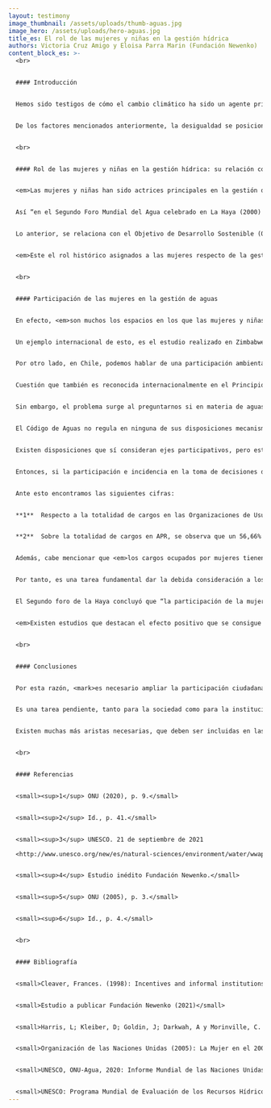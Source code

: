 ```yaml
---
layout: testimony
image_thumbnail: /assets/uploads/thumb-aguas.jpg
image_hero: /assets/uploads/hero-aguas.jpg
title_es: El rol de las mujeres y niñas en la gestión hídrica
authors: Victoria Cruz Amigo y Eloisa Parra Marin (Fundación Newenko)
content_block_es: >-
  <br>


  #### Introducción


  Hemos sido testigos de cómo el cambio climático ha sido un agente principal en las sequías a nivel mundial, pero éste no ha sido el único factor decisivo en la crisis hídrica, puesto que también inciden una acelerada urbanización, el creciente desarrollo económico y la desigualdad, entre otras causas.<sup>1</sup>


  De los factores mencionados anteriormente, la desigualdad se posiciona en un rol fundamental que evidencia las problemáticas del acceso al agua y saneamiento, y que afecta especialmente a las comunidades rurales, a sectores socioeconómicos vulnerables e incrementa las brechas de género. <em>La problemática en torno a la disponibilidad de los recursos hídricos se acentúa en mujeres y niñas en situación de pobreza, que se ven expuestas a las desigualdades de acceso, saneamiento e higiene<sup>2</sup>.<em> En consecuencia “las normas, costumbres y prácticas de género no permiten a las mujeres participar, contribuir ni beneficiarse de la gestión de los recursos hídricos”<sup>3</sup>.


  <br>


  #### Rol de las mujeres y niñas en la gestión hídrica: su relación con los DESCA


  <em>Las mujeres y niñas han sido actrices principales en la gestión del agua dentro de sus hogares y comunidades, ejerciendo y soportando la carga de las tareas domésticas y de cuidado que se vinculan con el agua, posicionándolas en una situación de vulnerabilidad desde una perspectiva de género.</em>


  Así “en el Segundo Foro Mundial del Agua celebrado en La Haya (2000) se reconoció que las mujeres, además de ser los usuarios principales del “agua doméstica”, utilizaban el agua en su papel fundamental de producción de alimentos”.


  Lo anterior, se relaciona con el Objetivo de Desarrollo Sostenible (ODS) propuesto por la Organización de Naciones Unidas, correspondientes al número 3 “salud y bienestar” y a la desigualdad hídrica, puesto que el PNUD indicó que, “más de 1,6 mil millones de personas viven en ambientes frágiles donde las crisis prolongadas, combinadas con servicios sanitarios precarios, presentan un desafío significativo para la salud global”. Esto implica que las mujeres y niñas que se desarrollan en este entorno, además tienen la carga de gestionar el agua. 


  <em>Este el rol histórico asignados a las mujeres respecto de la gestión hídrica en sus hogares, implica una afectación y menoscabo a los DESCA, toda vez que constituye un impedimento para que las mujeres puedan desarrollarse de forma plena y ejercer sus derechos, tales como el acceso a la educación, a la salud, a la seguridad social y al alimento; y, principalmente, a la participación en las organizaciones relacionadas con la gestión hídrica.</em>


  <br>


  #### Participación de las mujeres en la gestión de aguas


  En efecto, <em>son muchos los espacios en los que las mujeres y niñas cumplen con el rol de gestión de las aguas, pero se debe tener cuidado al analizar estos hechos, pues, si bien existe una gestión, esta se enmarca fuera de una participación e incidencia en la toma de decisiones en torno a las aguas.</em>


  Un ejemplo internacional de esto, es el estudio realizado en Zimbabwe donde se reconocía en la comunidad que las mujeres debían tener un rol más importante en la ordenación de los recursos hídricos, integrando así los comités que se encargaban de los pozos, pero a pesar de esto, aquellas mujeres que eran pobres, son las que menos probabilidades tenían de ser elegidas en los cargos de los comités de pozos o de desarrollo de sus propias aldeas. Siendo las mujeres las que menos probabilidades tienen de participar en las decisiones colectivas con incidencia en la gestión hídrica (Cleaver, F., 1998, p. 5).


  Por otro lado, en Chile, podemos hablar de una participación ambiental ciudadana, que según el Ministerio del Medio Ambiente es “el involucramiento activo de la ciudadanía en los procesos de toma de decisiones públicas que tienen repercusión en sus vidas, son las formas específicas en que las personas, las organizaciones sociales y movimientos pueden ser parte e incidir en los procesos de gestión pública vinculados al medio ambiente”. 


  Cuestión que también es reconocida internacionalmente en el Principio 10 de la Declaración de Río de Janeiro, reconociendo la triple dimensionalidad del derecho de participación: 1. Participación ciudadana, 2. Acceso a la información y 3. Acceso a la justicia. 


  Sin embargo, el problema surge al preguntarnos si en materia de aguas es posible hablar de una participación ambiental ciudadana en los mismos términos, pero en el sistema actual de derecho de aguas, la participación no es el foco principal de la normativa de nuestro país. Por tanto, no existe contenido expreso de la participación ambiental en relación a las aguas. 


  El Código de Aguas no regula en ninguna de sus disposiciones mecanismos de participación ciudadana para la gestión de recursos hídricos de manera directa, no existen en este sentido consultas o audiencias públicas, representación en consejos y comités, etc. 


  Existen disposiciones que sí consideran ejes participativos, pero estos espacios participativos se limitan a quiénes son dueños de un Derecho de Aprovechamiento de Aguas (DAA) o a quiénes les interesa constituir un DAA. 


  Entonces, si la participación e incidencia en la toma de decisiones de la gestión hídrica se encuentra limitada a quienes son titulares de DAA, o son parte de las directivas de las APR y OUAS, <em>la pregunta se encamina a cuál es el porcentaje de mujeres representantes en estos espacios.</em>


  Ante esto encontramos las siguientes cifras: 


  **1**  Respecto a la totalidad de cargos en las Organizaciones de Usuarios de Aguas en Chile, un 84,95% de sus cargos corresponden a integrantes varones, <em>sólo un 12,41% de sus miembros son mujeres</em> y el resto 2,64% corresponde a entidades jurídicas. 


  **2**  Sobre la totalidad de cargos en APR, se observa que un 56,66% de sus miembros son hombres y <em>el 43,34% son mujeres</em>.<sup>4</sup>


  Además, cabe mencionar que <em>los cargos ocupados por mujeres tienen un principal desarrollo en labores de secretariado o gestión administrativa</em>, entre otros.


  Por tanto, es una tarea fundamental dar la debida consideración a los datos de las posiciones, pues queda demostrado que <em>la falta de validación estadística de la importancia del género como categoría clave de diferencia para el acceso al agua y la experiencia es un resultado importante”</em>. (Harris et al., 2017, p. 572).


  El Segundo foro de la Haya concluyó que “la participación de la mujer mejoraría el sistema de gestión. Como las mujeres soportan la parte principal de la carga de la mala gestión, se las podría potenciar con una participación mayor y más eficaz”<sup>5</sup>, y esta es justamente una problemática evidenciada en el ODS número 5, correspondiente a la "igualdad de género". Así, una de las metas de este objetivo consiste en “Asegurar la participación plena y efectiva de las mujeres y la igualdad de oportunidades de liderazgo a todos los niveles decisorios en la vida política, económica y pública” (PNUD). 


  <em>Existen estudios que destacan el efecto positivo que se consigue en los proyectos cuando se adoptan planteamientos basados en la participación y que tengan en cuenta las cuestiones de género. </em>Es más probable que las instalaciones sean técnicamente apropiadas, estén convenientemente situadas y se utilicen y mantengan de forma adecuada cuando se consulta tanto a las mujeres como a los hombres<sup>6</sup>.


  <br>


  #### Conclusiones 


  Por esta razón, <mark>es necesario ampliar la participación ciudadana en temas hídricos a todas las personas, pero particularmente a las mujeres, por ser quienes históricamente han tenido la carga de gestionar el agua en sus hogares, al margen del sistema de derecho de aguas de nuestro país.</mark>


  Es una tarea pendiente, tanto para la sociedad como para la institucionalidad, actualizar la normativa existente, otorgando, en primer lugar, un reconocimiento a la participación ciudadana en relación a las aguas, no alejada, de la participación ambiental, sino más bien, de forma armónica. En segundo lugar, debe acompañarse de una especial consideración a la participación de las mujeres, e inclusive, de las niñas e infancias, tomando en cuenta el rol que desempeñan día a día, en todos los espacios de la gestión hídrica. Finalmente, entregar una protección a esta participación, de manera vinculante e informada, que sea capaz de asegurar una incidencia en materia hídrica. 


  Existen muchas más aristas necesarias, que deben ser incluidas en las materias de participación y gestión del agua, en relación a la perspectiva de género, pero las discusiones que se cuestionan estos temas constituyen un primer avance hacia una gestión hídrica participativa, vinculante y equitativa. 


  <br>


  #### Referencias


  <small><sup>1</sup> ONU (2020), p. 9.</small>


  <small><sup>2</sup> Id., p. 41.</small>


  <small><sup>3</sup> UNESCO. 21 de septiembre de 2021

  <http://www.unesco.org/new/es/natural-sciences/environment/water/wwap/water-and-gender/>.</small>


  <small><sup>4</sup> Estudio inédito Fundación Newenko.</small>


  <small><sup>5</sup> ONU (2005), p. 3.</small>


  <small><sup>6</sup> Id., p. 4.</small>


  <br>


  #### Bibliografía


  <small>Cleaver, Frances. (1998): Incentives and informal institutions: gender and the management of water \[Incentivos e instituciones informales: género y gestión del agua]. Agriculture and Human Values, vol. 15, No. 4, pp. 347-360.</small>


  <small>Estudio a publicar Fundación Newenko (2021)</small>


  <small>Harris, L; Kleiber, D; Goldin, J; Darkwah, A y Morinville, C. (2017) Intersections of gender and water: comparative approaches to everyday gendered negotiations of water access in underserved areas of Accra, Ghana and Cape Town, South Africa \[Perspectiva de género y agua: enfoques comparativos de las negociaciones cotidianas de género sobre el acceso al agua en áreas desatendidas de Accra, Ghana y Ciudad del Cabo, Sudáfrica]. Journal of Gender Studies, VOL. 26, NO. 5, pp. 561–582.</small>


  <small>Organización de las Naciones Unidas (2005): La Mujer en el 2000 y después. La mujer, la nacionalidad y la ciudadanía. División para el Adelanto de la Mujer, Departamento de Asuntos Económicos y Sociales.</small>


  <small>UNESCO, ONU-Agua, 2020: Informe Mundial de las Naciones Unidas sobre el Desarrollo de los Recursos Hídricos 2020: Agua y Cambio Climático, París, UNESCO.</small>


  <small>UNESCO: Programa Mundial de Evaluación de los Recursos Hídricos o WWAP. Disponible en: http://www.unesco.org/new/es/natural-sciences/environment/water/wwap/water-and-gender/.</small>
---
```

